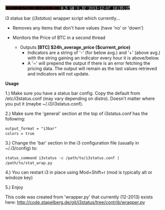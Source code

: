 ![](screen_shot.png)

i3 status bar (*i3status*) wrapper script which currently...

  - Removes any items that don't have values (have 'no' or 'down')

  - Monitors the Price of BTC in a second thread
      - Outputs **[BTC<indicators>] \$24h_average_price (\$current_price)**
          - Indicators are a string of '-' (for below avg.) and '+' (above avg.)
          with the string gaining an indicator every hour it is above/below.
          - A '~' will prepend the output if there is an error fetching the pricing data.
          The output will remain as the last values retrieved and indicators will not update.  


**Usage**

  1.) Make sure you have a status bar config. Copy the default from /etc/i3status.conf (may
      vary depending on distro). Doesn't matter where you put it (maybe ~/.i3/i3status.conf).
  
  2.) Make sure the 'general' section at the top of i3status.conf has the following:

    output_format = "i3bar"
    colors = true
 

3.) Change the 'bar' section in the i3 configuration file (usually in ~/.i3/config) to:

    status_command i3status -c /path/to/i3status.conf | /path/to/stat_wrap.py

4.) You can restart i3 in place using Mod+Shift+r (mod is typically alt or windoze key)
  
5.) Enjoy

This code was created from 'wrapper.py' that currently (12-2013)
exists here:
http://code.stapelberg.de/git/i3status/tree/contrib/wrapper.py
